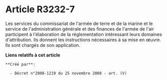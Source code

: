 # Article R3232-7

Les services du commissariat de l'armée de terre et de la marine et le service de l'administration générale et des finances
de l'armée de l'air participent à l'élaboration de la réglementation intéressant leurs domaines d'attribution. Ils donnent
les instructions nécessaires à sa mise en œuvre. Ils sont chargés de son application.

**Liens relatifs à cet article**

	**Créé par**:

	  - Décret n°2008-1219 du 25 novembre 2008 - art. (V)
